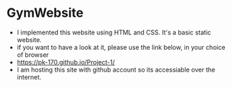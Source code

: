 # GymWebsite

* I implemented this website using HTML and CSS. It's a basic static website. 
* if you want to have a look at it, please use the link below, in your choice of browser
* https://pk-170.github.io/Project-1/
* I am hosting this site with github account so its accessiable over the internet. 
